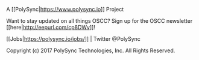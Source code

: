 A [[PolySync|https://www.polysync.io]] Project

Want to stay updated on all things OSCC? Sign up for the OSCC newsletter [[here|http://eepurl.com/cp8DWv]]!

[[Jobs|https://polysync.io/jobs/]] | Twitter @PolySync

Copyright (c) 2017 PolySync Technologies, Inc.  All Rights Reserved.
